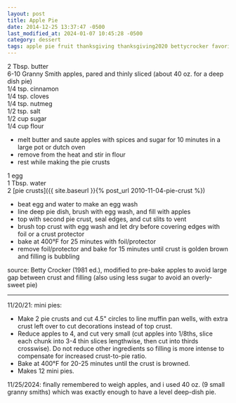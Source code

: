 ```yaml
---
layout: post
title: Apple Pie
date: 2014-12-25 13:37:47 -0500
last_modified_at: 2024-01-07 10:45:28 -0500
category: dessert
tags: apple pie fruit thanksgiving thanksgiving2020 bettycrocker favorite
---
```

2 Tbsp. butter  
6-10 Granny Smith apples, pared and thinly sliced (about 40 oz. for a deep dish pie)  
1/4 tsp. cinnamon  
1/4 tsp. cloves  
1/4 tsp. nutmeg  
1/2 tsp. salt  
1/2 cup sugar  
1/4 cup flour  
* melt butter and saute apples with spices and sugar for 10 minutes in a large pot
  or dutch oven
* remove from the heat and stir in flour
* rest while making the pie crusts

1 egg  
1 Tbsp. water  
2 [pie crusts]({{ site.baseurl }}{% post_url 2010-11-04-pie-crust %})  
* beat egg and water to make an egg wash
* line deep pie dish, brush with egg wash, and fill with apples
* top with second pie crust, seal edges, and cut slits to vent
* brush top crust with egg wash and let dry before covering edges with foil or a
  crust protector
* bake at 400°F for 25 minutes with foil/protector
* remove foil/protector and bake for 15 minutes until crust is golden brown and
  filling is bubbling

source: Betty Crocker (1981 ed.), modified to pre-bake apples to avoid large gap
between crust and filling (also using less sugar to avoid an overly-sweet pie)

---

11/20/21: mini pies:
* Make 2 pie crusts and cut 4.5" circles to line muffin pan wells, with extra crust
  left over to cut decorations instead of top crust.
* Reduce apples to 4, and cut very small (cut apples into 1/8ths, slice each chunk
  into 3-4 thin slices lengthwise, then cut into thirds crosswise). Do not reduce
  other ingredients so filling is more intense to compensate for increased
  crust-to-pie ratio.
* Bake at 400°F for 20-25 minutes until the crust is browned.
* Makes 12 mini pies.

11/25/2024: finally remembered to weigh apples, and i used 40 oz. (9 small granny smiths) which
was exactly enough to have a level deep-dish pie.
